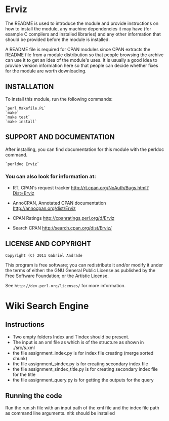 # Erviz

The README is used to introduce the module and provide instructions on
how to install the module, any machine dependencies it may have (for
example C compilers and installed libraries) and any other information
that should be provided before the module is installed.

A README file is required for CPAN modules since CPAN extracts the README
file from a module distribution so that people browsing the archive
can use it to get an idea of the module's uses. It is usually a good idea
to provide version information here so that people can decide whether
fixes for the module are worth downloading.


## INSTALLATION

To install this module, run the following commands:

	`perl Makefile.PL`
	`make`
	`make test`
	`make install`

## SUPPORT AND DOCUMENTATION

After installing, you can find documentation for this module with the
perldoc command.

    `perldoc Erviz`

### You can also look for information at:

+ RT, CPAN's request tracker
        http://rt.cpan.org/NoAuth/Bugs.html?Dist=Erviz

+ AnnoCPAN, Annotated CPAN documentation
        http://annocpan.org/dist/Erviz

+ CPAN Ratings
        http://cpanratings.perl.org/d/Erviz

+ Search CPAN
        http://search.cpan.org/dist/Erviz/


## LICENSE AND COPYRIGHT

`Copyright (C) 2011 Gabriel Andrade`

This program is free software; you can redistribute it and/or modify it
under the terms of either: the GNU General Public License as published
by the Free Software Foundation; or the Artistic License.

See `http://dev.perl.org/licenses/` for more information.



# Wiki Search Engine 

## Instructions 

+ Two empty folders Index and Tindex should be present.
+ The input is an xml file as which is of the structure as shown in ./src/s.xml
+ the file assignment_index.py is for index file creating (merge sorted chunk)
+ the file assignment_sindex.py is for creating secondary index file
+ the file assignment_sindex_title.py is for creating secondary index file for the title
+ the file assignment_query.py is for getting the outputs for the query

## Running the code

Run the run.sh file with an input path of the xml file and the index file path as command line arguments.
nltk should be installed 
